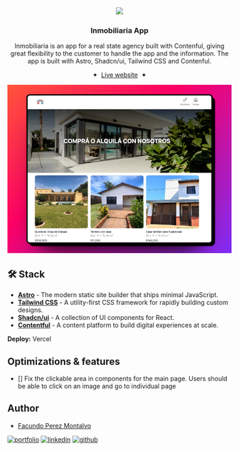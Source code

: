 <div align="center">
    <img src="public/favicon.ico" height="50px" width="auto" /> 
<h3>
 Inmobiliaria App
</h3>
<p>
Inmobiliaria is an app for a real state agency built with Contenful, giving great flexibility to the customer to handle the app and the information. The app is built with Astro, Shadcn/ui, Tailwind CSS and Contenful.
</p>

<span>&nbsp;✦&nbsp;</span>
<a href="https://inmobiliaria.facupm.dev">Live website</a>
<span>&nbsp;✦&nbsp;</span>

![App Screenshot](./public/screenshot.png)

</div>

## 🛠️ Stack

- [**Astro**](https://astro.build/) - The modern static site builder that ships minimal JavaScript.
- [**Tailwind CSS**](https://tailwindcss.com/) - A utility-first CSS framework for rapidly building custom designs.
- [**Shadcn/ui**](https://ui.shadcn.com/) - A collection of UI components for React.
- [**Contentful**](https://www.contentful.com/) - A content platform to build digital experiences at scale.

**Deploy:** Vercel

## Optimizations & features

- [] Fix the clickable area in components for the main page. Users should be able to click on an image and go to individual page

## Author

- [Facundo Perez Montalvo](https://facuperezm.vercel.app)

[![portfolio](https://img.shields.io/badge/my_portfolio-000?style=for-the-badge&logo=ko-fi&logoColor=white)](https://facuperezm.vercel.app/)
[![linkedin](https://img.shields.io/badge/linkedin-0A66C2?style=for-the-badge&logo=linkedin&logoColor=white)](https://www.linkedin.com/in/facuperezm/)
[![github](https://img.shields.io/badge/github-555?style=for-the-badge&logo=github&logoColor=white)](https://github.com/facuperezm)
